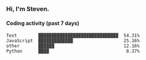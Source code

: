 ### Hi, I'm Steven.

#### Coding activity (past 7 days)
```
Text        ▓▓▓▓▓▓▓▓▓▓▓▓▓▓▓▓▓▓▓▓▓▓▓▓▓▓▓▓▓▓  54.31%
JavaScript  ▓▓▓▓▓▓▓▓▓▓▓▓▓                   25.16%
other       ▓▓▓▓▓▓                          12.16%
Python      ▓▓▓▓                             8.37%
```
